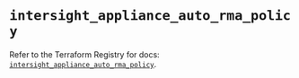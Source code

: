 # `intersight_appliance_auto_rma_policy`

Refer to the Terraform Registry for docs: [`intersight_appliance_auto_rma_policy`](https://registry.terraform.io/providers/ciscodevnet/intersight/1.0.71/docs/resources/appliance_auto_rma_policy).
